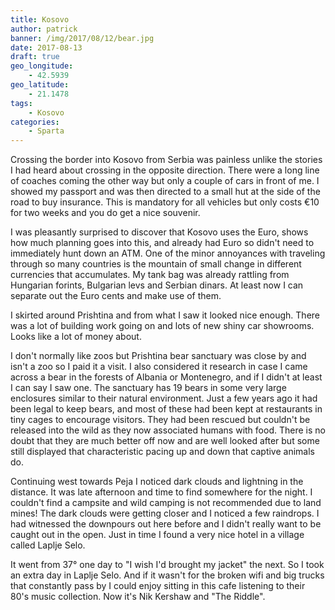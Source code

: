 ```yaml
---
title: Kosovo
author: patrick
banner: /img/2017/08/12/bear.jpg
date: 2017-08-13
draft: true
geo_longitude:
    - 42.5939
geo_latitude:
    - 21.1478
tags:
    - Kosovo
categories:
    - Sparta
---
```

Crossing the border into Kosovo from Serbia was painless unlike the stories I had heard about crossing in the opposite direction. There were a long line of coaches coming the other way but only a couple of cars in front of me. I showed my passport and was then directed to a small hut at the side of the road to buy insurance. This is mandatory for all vehicles but only costs €10 for two weeks and you do get a nice souvenir.

<!--more-->

I was pleasantly surprised to discover that Kosovo uses the Euro, shows how much planning goes into this, and already had Euro so didn't need to immediately hunt down an ATM. One of the minor annoyances with traveling through so many countries is the mountain of small change in different currencies that accumulates. My tank bag was already rattling from Hungarian forints, Bulgarian levs and Serbian dinars. At least now I can separate out the Euro cents and make use of them.

I skirted around Prishtina and from what I saw it looked nice enough. There was a lot of building work going on and lots of new shiny car showrooms. Looks like a lot of money about.

I don't normally like zoos but Prishtina bear sanctuary was close by and isn't a zoo so I paid it a visit. I also considered it research in case I came across a bear in the forests of Albania or Montenegro, and if I didn't at least I can say I saw one. The sanctuary has 19 bears in some very large enclosures similar to their natural environment. Just a few years ago it had been legal to keep bears, and most of these had been kept at restaurants in tiny cages to encourage visitors. They had been rescued but couldn't be released into the wild as they now associated humans with food. There is no doubt that they are much better off now and are well looked after but some still displayed that characteristic pacing up and down that captive animals do.

Continuing west towards Peja I noticed dark clouds and lightning in the distance. It was late afternoon and time to find somewhere for the night. I couldn't find a campsite and wild camping is not recommended due to land mines! The dark clouds were getting closer and I noticed a few raindrops. I had witnessed the downpours out here before and I didn't really want to be caught out in the open. Just in time I found a very nice hotel in a village called Laplje Selo.

It went from 37° one day to "I wish I'd brought my jacket" the next. So I took an extra day in Laplje Selo. And if it wasn't for the broken wifi and big trucks that constantly pass by I could enjoy sitting in this cafe listening to their 80's music collection. Now it's Nik Kershaw and "The Riddle".
